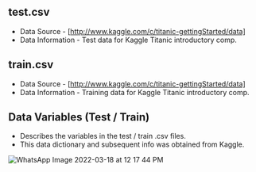## test.csv

- Data Source - [http://www.kaggle.com/c/titanic-gettingStarted/data]
- Data Information - Test data for Kaggle Titanic introductory comp.


## train.csv

- Data Source - [http://www.kaggle.com/c/titanic-gettingStarted/data]
- Data Information - Training data for Kaggle Titanic introductory
comp.


## Data Variables (Test / Train)

- Describes the variables in the test / train .csv files.
- This data dictionary and subsequent info was obtained from Kaggle.

![WhatsApp Image 2022-03-18 at 12 17 44 PM](https://user-images.githubusercontent.com/52818766/158951241-2528b5bb-7ada-484b-b7db-90f9b585856d.jpeg)
